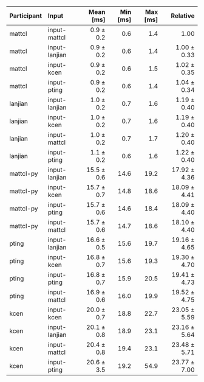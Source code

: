 | Participant | Input | Mean [ms] | Min [ms] | Max [ms] | Relative |
|:---|:---|---:|---:|---:|---:|
| mattcl | input-mattcl | 0.9 ± 0.2 | 0.6 | 1.4 | 1.00 |
| mattcl | input-lanjian | 0.9 ± 0.2 | 0.6 | 1.4 | 1.00 ± 0.33 |
| mattcl | input-kcen | 0.9 ± 0.2 | 0.6 | 1.5 | 1.02 ± 0.35 |
| mattcl | input-pting | 0.9 ± 0.2 | 0.6 | 1.4 | 1.04 ± 0.34 |
| lanjian | input-lanjian | 1.0 ± 0.2 | 0.7 | 1.6 | 1.19 ± 0.40 |
| lanjian | input-kcen | 1.0 ± 0.2 | 0.7 | 1.6 | 1.19 ± 0.40 |
| lanjian | input-mattcl | 1.0 ± 0.2 | 0.7 | 1.7 | 1.20 ± 0.40 |
| lanjian | input-pting | 1.1 ± 0.2 | 0.6 | 1.6 | 1.22 ± 0.40 |
| mattcl-py | input-lanjian | 15.5 ± 0.6 | 14.6 | 19.2 | 17.92 ± 4.36 |
| mattcl-py | input-kcen | 15.7 ± 0.7 | 14.8 | 18.6 | 18.09 ± 4.41 |
| mattcl-py | input-pting | 15.7 ± 0.6 | 14.6 | 18.4 | 18.09 ± 4.40 |
| mattcl-py | input-mattcl | 15.7 ± 0.6 | 14.7 | 18.6 | 18.10 ± 4.40 |
| pting | input-lanjian | 16.6 ± 0.5 | 15.6 | 19.7 | 19.16 ± 4.65 |
| pting | input-kcen | 16.8 ± 0.7 | 15.6 | 19.3 | 19.30 ± 4.70 |
| pting | input-pting | 16.8 ± 0.7 | 15.9 | 20.5 | 19.41 ± 4.73 |
| pting | input-mattcl | 16.9 ± 0.6 | 16.0 | 19.9 | 19.52 ± 4.75 |
| kcen | input-kcen | 20.0 ± 0.7 | 18.8 | 22.7 | 23.05 ± 5.59 |
| kcen | input-lanjian | 20.1 ± 0.8 | 18.9 | 23.1 | 23.16 ± 5.64 |
| kcen | input-mattcl | 20.4 ± 0.8 | 19.4 | 23.1 | 23.48 ± 5.71 |
| kcen | input-pting | 20.6 ± 3.5 | 19.2 | 54.9 | 23.77 ± 7.00 |

